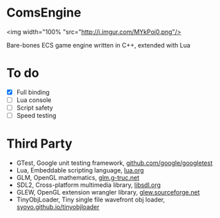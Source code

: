 # ComsEngine
<img width="100% "src="http://i.imgur.com/MYkPoi0.png"/>

Bare-bones ECS game engine written in C++, extended with Lua

# To do

- [X] Full binding
- [ ] Lua console
- [ ] Script safety
- [ ] Speed testing

# Third Party

- GTest, Google unit testing framework, [github.com/google/googletest](https://github.com/google/googletest)
- Lua, Embeddable scripting language, [lua.org](https://www.lua.org/)
- GLM, OpenGL mathematics, [glm.g-truc.net](http://glm.g-truc.net/)
- SDL2, Cross-platform multimedia library, [libsdl.org](https://www.libsdl.org/)
- GLEW, OpenGL extension wrangler library, [glew.sourceforge.net](http://glew.sourceforge.net/)
- TinyObjLoader, Tiny single file wavefront obj loader, [syoyo.github.io/tinyobjloader](https://syoyo.github.io/tinyobjloader/)
